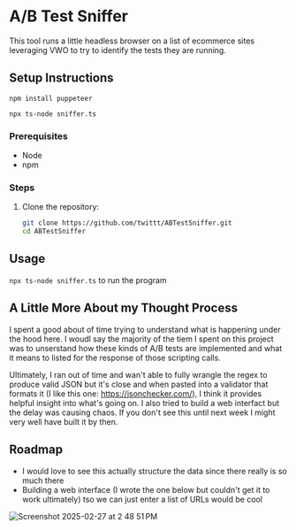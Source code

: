 


# A/B Test Sniffer

This tool runs a little headless browser on a list of ecommerce sites leveraging VWO to try to identify the tests they are running. 

## Setup Instructions

`npm install puppeteer`

`npx ts-node sniffer.ts`

### Prerequisites

- Node
- npm

### Steps

1. Clone the repository:
    ```sh
    git clone https://github.com/twittt/ABTestSniffer.git
    cd ABTestSniffer
    ```


## Usage

`npx ts-node sniffer.ts` to run the program


## A Little More About my Thought Process

I spent a good about of time trying to understand what is happening under the hood here. I woudl say the majority of the tiem I spent on this project was to unserstand how these kinds of A/B tests are implemented and what it means to listed for the response of those scripting calls. 

Ultimately, I ran out of time and wan't able to fully wrangle the regex to produce valid JSON but it's close and when pasted into a validator that formats it (I like this one: https://jsonchecker.com/), I think it provides helpful insight into what's going on. I also tried to build a web interfact but the delay was causing chaos. If you don't see this until next week I might very well have built it by then. 

## Roadmap
- I would love to see this actually structure the data since there really is so much there
- Building a web interface (I wrote the one below but couldn't get it to work ultimately) tso we can just enter a list of URLs would be cool

![Screenshot 2025-02-27 at 2 48 51 PM](https://github.com/user-attachments/assets/fe2980e5-30c2-424c-a4b6-3a4520908d66)
